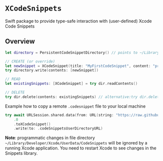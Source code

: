 # ``XCodeSnippets``

Swift package to provide type-safe interaction with (user-defined) Xcode Code Snippets

## Overview

```swift
let directory = PersistentCodeSnippetDirectory() // points to ~/Library/Developer/Xcode/UserData/CodeSnippets

// CREATE (or override)
let newSnippet = XCodeSnippet(title: "MyFirstCodeSnippet", content: "print(\"Hello World\")")
try directory.write(contents: [newSnippet])

// READ
let existingSnippets: [XCodeSnippet] = try dir.readContents()

// DELETE
try dir.delete(contents: existingSnippets) // alternative:try dir.delete(contentWithId: newSnippet.id)
```

Example how to copy a remote `.codesnippet` file to your local machine

```swift
try await URLSession.shared.data(from: URL(string: "https://raw.githubusercontent.com/burczyk/XcodeSwiftSnippets/master/swift-forin.codesnippet")!)
    .0
    .toXCodeSnippet()
    .write(to: .codeSnippetsUserDirectoryURL)
```

**Note**: programmatic changes in file directory ` ~/Library/Developer/Xcode/UserData/CodeSnippets` will be ignored by a running Xcode application. You need to restart Xcode to see changes in the Snippets library.
